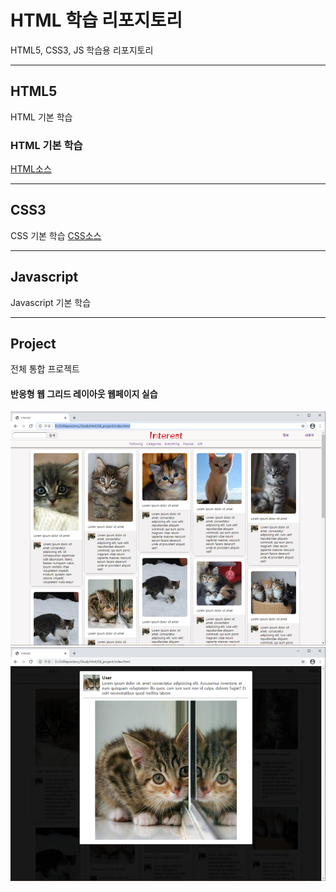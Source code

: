 # HTML 학습 리포지토리
HTML5, CSS3, JS 학습용 리포지토리

------------------------------

## HTML5
HTML 기본 학습

### HTML 기본 학습
[HTML소스](https://github.com/hugoMGSung/StudyHtml/tree/main/01_HTML)

-------------------------------

## CSS3
CSS 기본 학습
[CSS소스](https://github.com/hugoMGSung/StudyHtml/tree/main/02_CSS)

-------------------------------

## Javascript
Javascript 기본 학습

-------------------------------

## Project
전체 통합 프로젝트

#### 반응형 웹 그리드 레이아웃 웹페이지 실습
![결과1](/ref_images/result01.png "전체레이아웃")
![결과2](/ref_images/result02.png "팝업레이아웃")


